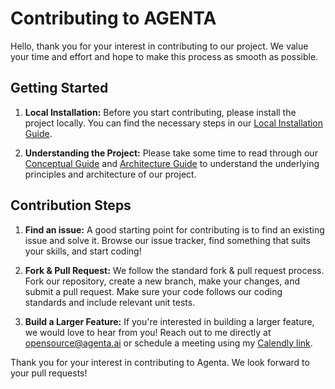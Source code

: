 # Contributing to AGENTA

Hello, thank you for your interest in contributing to our project. We value your time and effort and hope to make this process as smooth as possible.

## Getting Started

1. **Local Installation:** Before you start contributing, please install the project locally. You can find the necessary steps in our [Local Installation Guide](https://docs.agenta.ai/docs/installation/local-installation/local-installation).

2. **Understanding the Project:** Please take some time to read through our [Conceptual Guide](https://docs.agenta.ai/docs/conceptual/concepts) and [Architecture Guide](https://docs.agenta.ai/docs/conceptual/architecture) to understand the underlying principles and architecture of our project.

## Contribution Steps

1. **Find an issue:** A good starting point for contributing is to find an existing issue and solve it. Browse our issue tracker, find something that suits your skills, and start coding!

2. **Fork & Pull Request:** We follow the standard fork & pull request process. Fork our repository, create a new branch, make your changes, and submit a pull request. Make sure your code follows our coding standards and include relevant unit tests.

3. **Build a Larger Feature:** If you're interested in building a larger feature, we would love to hear from you! Reach out to me directly at opensource@agenta.ai or schedule a meeting using my [Calendly link](https://usemotion.com/meet/mahmoud-mabrouk-r0qp/collaborate?d=30).

Thank you for your interest in contributing to Agenta. We look forward to your pull requests!
